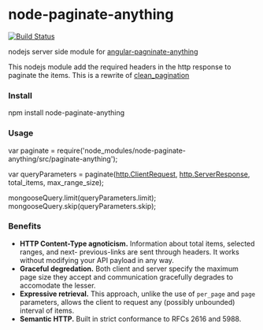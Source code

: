 node-paginate-anything
======================

[![Build Status](https://travis-ci.org/polo2ro/node-paginate-anything.svg?branch=master)](https://travis-ci.org/polo2ro/node-paginate-anything)

nodejs server side module for [angular-pagninate-anything](https://github.com/begriffs/angular-paginate-anything)

This nodejs module add the required headers in the http response to paginate the items. This is a rewrite of [clean_pagination](https://github.com/begriffs/clean_pagination)


### Install

  npm install node-paginate-anything


### Usage


  var paginate = require('node_modules/node-paginate-anything/src/paginate-anything');
  
  var queryParameters = paginate([http.ClientRequest](http://nodejs.org/api/http.html#http_class_http_clientrequest), [http.ServerResponse](http://nodejs.org/api/http.html#http_class_http_serverresponse), total_items, max_range_size);
  
  mongooseQuery.limit(queryParameters.limit);
  mongooseQuery.skip(queryParameters.skip);


### Benefits

* **HTTP Content-Type agnoticism.** Information about total items,
  selected ranges, and next- previous-links are sent through headers.
  It works without modifying your API payload in any way.
* **Graceful degredation.** Both client and server specify the maximum
  page size they accept and communication gracefully degrades to
  accomodate the lesser.
* **Expressive retrieval.** This approach, unlike the use of `per_page` and
  `page` parameters, allows the client to request any (possibly unbounded)
  interval of items.
* **Semantic HTTP.** Built in strict conformance to RFCs 2616 and 5988.

